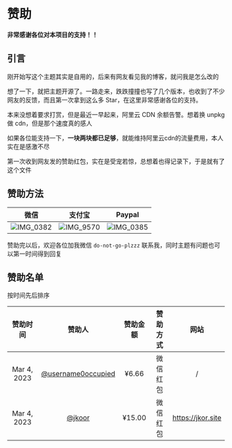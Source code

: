 # 赞助

**非常感谢各位对本项目的支持！！**

## 引言

刚开始写这个主题其实是自用的，后来有网友看见我的博客，就问我是怎么改的

想了一下，就把主题开源了。一路走来，跌跌撞撞也写了几个版本，也收到了不少网友的反馈，而且第一次拿到这么多 Star，在这里非常感谢各位的支持。

本来没想着要求打赏，但是最近一早起来，阿里云 CDN 余额告警。想着换 unpkg 做 cdn，但是那个速度真的感人

如果各位能支持一下，**一块两块都已足够**，就能维持阿里云cdn的流量费用，本人实在是感激不尽

第一次收到网友发的赞助红包，实在是受宠若惊，总想着也得记录下，于是就有了这个文件

## 赞助方法

微信             |  支付宝| Paypal 
:-------------------------:|:-------------------------:|:-------------------------:
![IMG_0382](https://user-images.githubusercontent.com/68590232/223455834-d2e5ab6e-9d75-4bbf-adfb-2c519d6b4582.JPG)  | ![IMG_9570](https://user-images.githubusercontent.com/68590232/223463950-f7276ef8-0198-4070-8541-697ec25e5b9a.png) | ![IMG_0385](https://user-images.githubusercontent.com/68590232/223459896-593e105e-89f3-4631-8cab-cb7798a53bf1.jpg) 




赞助完以后，欢迎各位加我微信 `do-not-go-plzzz` 联系我，同时主题有问题也可以第一时间得到回复

## 赞助名单

按时间先后排序

|  赞助时间   |                           赞助人                           | 赞助金额 | 赞助方式 |       网站        |
| :---------: | :--------------------------------------------------------: | :------: | :------: | :---------------: |
| Mar 4, 2023 | [@username0occupied](https://github.com/username0occupied) |  ¥6.66   | 微信红包 |         /         |
| Mar 4, 2023 |             [@jkoor](https://github.com/jkoor)             |  ¥15.00  | 微信红包 | https://jkor.site |

